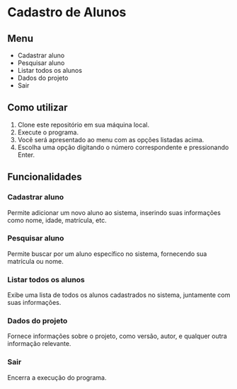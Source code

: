 # Cadastro de Alunos

## Menu
- Cadastrar aluno
- Pesquisar aluno
- Listar todos os alunos
- Dados do projeto
- Sair

## Como utilizar
1. Clone este repositório em sua máquina local.
2. Execute o programa.
3. Você será apresentado ao menu com as opções listadas acima.
4. Escolha uma opção digitando o número correspondente e pressionando Enter.

## Funcionalidades

### Cadastrar aluno
Permite adicionar um novo aluno ao sistema, inserindo suas informações como nome, idade, matrícula, etc.

### Pesquisar aluno
Permite buscar por um aluno específico no sistema, fornecendo sua matrícula ou nome.

### Listar todos os alunos
Exibe uma lista de todos os alunos cadastrados no sistema, juntamente com suas informações.

### Dados do projeto
Fornece informações sobre o projeto, como versão, autor, e qualquer outra informação relevante.

### Sair
Encerra a execução do programa.
